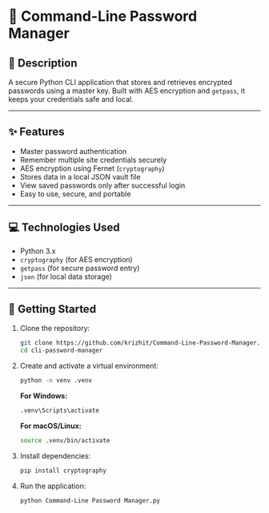 # 🔐 Command-Line Password Manager

## 🧾 Description

A secure Python CLI application that stores and retrieves encrypted passwords using a master key. Built with AES encryption and `getpass`, it keeps your credentials safe and local.

---

## ✨ Features

- Master password authentication  
- Remember multiple site credentials securely  
- AES encryption using Fernet (`cryptography`)  
- Stores data in a local JSON vault file  
- View saved passwords only after successful login  
- Easy to use, secure, and portable  

---

## 💻 Technologies Used

- Python 3.x  
- `cryptography` (for AES encryption)  
- `getpass` (for secure password entry)  
- `json` (for local data storage)  

---

## 🚀 Getting Started

1. Clone the repository:
   ```bash
   git clone https://github.com/krizhit/Command-Line-Password-Manager.git
   cd cli-password-manager
   ```

2. Create and activate a virtual environment:
   ```bash
   python -m venv .venv
   ```

   **For Windows:**
   ```bash
   .venv\Scripts\activate
   ```

   **For macOS/Linux:**
   ```bash
   source .venv/bin/activate
   ```

3. Install dependencies:
   ```bash
   pip install cryptography
   ```

4. Run the application:
   ```bash
   python Command-Line Password Manager.py
   ```

